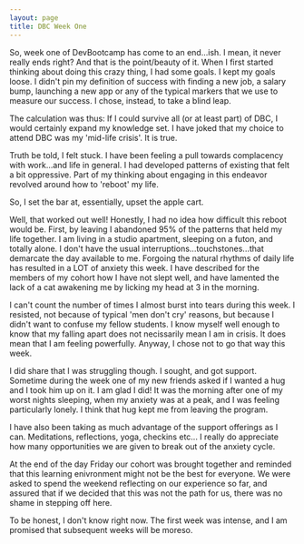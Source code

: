```yaml
---
layout: page
title: DBC Week One
---
```


So, week one of DevBootcamp has come to an end...ish. I mean, it never really ends right? And that is the point/beauty of it. When I first started thinking about doing this crazy thing, I had some goals. I kept my goals loose. I didn't pin my definition of success with finding a new job, a salary bump, launching a new app or any of the typical markers that we use to measure our success. I chose, instead, to take a blind leap.

The calculation was thus: If I could survive all (or at least part) of DBC, I would certainly expand my knowledge set. I have joked that my choice to attend DBC was my 'mid-life crisis'. It is true.

Truth be told, I felt stuck. I have been feeling a pull towards complacency with work...and life in general. I had developed patterns of existing that felt a bit oppressive. Part of my thinking about engaging in this endeavor revolved around how to 'reboot' my life.

So, I set the bar at, essentially, upset the apple cart.

Well, that worked out well! Honestly, I had no idea how difficult this reboot would be. First, by leaving I abandoned 95% of the patterns that held my life together. I am living in a studio apartment, sleeping on a futon, and totally alone. I don't have the usual interruptions...touchstones...that demarcate the day available to me. Forgoing the natural rhythms of daily life has resulted in a LOT of anxiety this week. I have described for the members of my cohort how I have not slept well, and have lamented the lack of a cat awakening me by licking my head at 3 in the morning.

I can't count the number of times I almost burst into tears during this week. I resisted, not because of typical 'men don't cry' reasons, but because I didn't want to confuse my fellow students. I know myself well enough to know that my falling apart does not necissarily mean I am in crisis. It does mean that I am feeling powerfully. Anyway, I chose not to go that way this week.

I did share that I was struggling though. I sought, and got support. Sometime during the week one of my new friends asked if I wanted a hug and I took him up on it. I am glad I did! It was the morning after one of my worst nights sleeping, when my anxiety was at a peak, and I was feeling particularly lonely. I think that hug kept me from leaving the program.

I have also been taking as much advantage of the support offerings as I can. Meditations, reflections, yoga, checkins etc... I really do appreciate how many opportunities we are given to break out of the anxiety cycle.

At the end of the day Friday our cohort was brought together and reminded that this learning enivronment might not be the best for everyone. We were asked to spend the weekend reflecting on our experience so far, and assured that if we decided that this was not the path for us, there was no shame in stepping off here.

To be honest, I don't know right now. The first week was intense, and I am promised that subsequent weeks will be moreso.